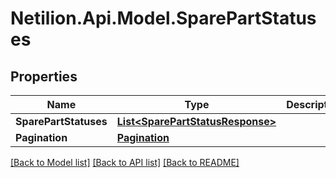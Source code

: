 # Netilion.Api.Model.SparePartStatuses
## Properties

Name | Type | Description | Notes
------------ | ------------- | ------------- | -------------
**SparePartStatuses** | [**List&lt;SparePartStatusResponse&gt;**](SparePartStatusResponse.md) |  | [optional] 
**Pagination** | [**Pagination**](Pagination.md) |  | [optional] 

[[Back to Model list]](../README.md#documentation-for-models) [[Back to API list]](../README.md#documentation-for-api-endpoints) [[Back to README]](../README.md)

